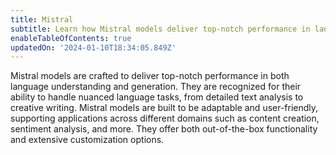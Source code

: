 ```yaml
---
title: Mistral
subtitle: Learn how Mistral models deliver top-notch performance in language tasks
enableTableOfContents: true
updatedOn: '2024-01-10T18:34:05.849Z'
---
```


Mistral models are crafted to deliver top-notch performance in both language understanding and generation. They are recognized for their ability to handle nuanced language tasks, from detailed text analysis to creative writing. Mistral models are built to be adaptable and user-friendly, supporting applications across different domains such as content creation, sentiment analysis, and more. They offer both out-of-the-box functionality and extensive customization options.